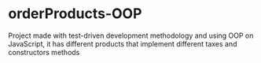 # orderProducts-OOP
Project made with test-driven development methodology and using OOP on JavaScript, it has different products that implement different taxes and constructors methods
